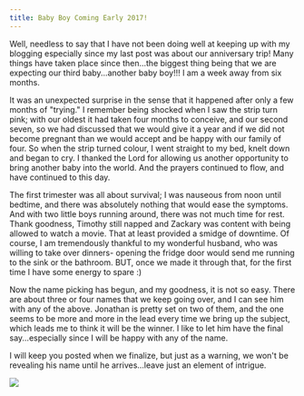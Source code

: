 ```yaml
---
title: Baby Boy Coming Early 2017!
---
```


Well, needless to say that I have not been doing well at keeping up with my blogging especially since my last post was about our anniversary trip! Many things have taken place since then...the biggest thing being that we are expecting our third baby...another baby boy!!! I am a week away from six months.

It was an unexpected surprise in the sense that it happened after only a few months of "trying." I remember being shocked when I saw the strip turn pink; with our oldest it had taken four months to conceive, and our second seven, so we had discussed that we would give it a year and if we did not become pregnant than we would accept and be happy with our family of four. So when the strip turned colour, I went straight to my bed, knelt down and began to cry. I thanked the Lord for allowing us another opportunity to bring another baby into the world. And the prayers continued to flow, and have continued to this day.

The first trimester was all about survival; I was nauseous from noon until bedtime, and there was absolutely nothing that would ease the symptoms. And with two little boys running around, there was not much time for rest. Thank goodness, Timothy still napped and Zackary was content with being allowed to watch a movie. That at least provided a smidge of downtime. Of course, I am tremendously thankful to my wonderful husband, who was willing to take over dinners- opening the fridge door would send me running to the sink or the bathroom. BUT, once we made it through that, for the first time I have some energy to spare :)

Now the name picking has begun, and my goodness, it is not so easy. There are about three or four names that we keep going over, and I can see him with any of the above. Jonathan is pretty set on two of them, and the one seems to be more and more in the lead every time we bring up the subject, which leads me to think it will be the winner. I like to let him have the final say...especially since I will be happy with any of the name.

I will keep you posted when we finalize, but just as a warning, we won't be revealing his name until he arrives...leave just an element of intrigue.

![](/images/half-baked-miles.jpg)
